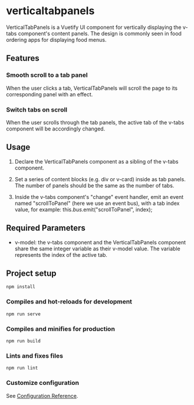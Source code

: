 # verticaltabpanels
VerticalTabPanels is a Vuetify UI component for vertically displaying the v-tabs component's content panels. The design is commonly seen in food ordering apps for displaying food menus.

## Features
### Smooth scroll to a tab panel
 When the user clicks a tab, VerticalTabPanels will scroll 
 the page to its corresponding panel with an effect.

### Switch tabs on scroll
 When the user scrolls through the tab panels, the active tab
 of the v-tabs component will be accordingly changed.
 
## Usage
 1. Declare the VerticalTabPanels component as a sibling of
 the v-tabs component.

 2. Set a series of content blocks (e.g. div or v-card)
 inside <VerticalTabPanels></VerticalTabPanels> as tab panels.
 The number of panels should be the same as the number of tabs.

 3. Inside the v-tabs component's "change" event handler, 
 emit an event named "scrollToPanel" (here we use an event bus), 
 with a tab index value, for example:
   this.$bus.$emit("scrollToPanel", index);

## Required Parameters
 * v-model: the v-tabs component and the VerticalTabPanels
 component share the same integer variable as their v-model
 value. The variable represents the index of the active tab.

## Project setup
```
npm install
```

### Compiles and hot-reloads for development
```
npm run serve
```

### Compiles and minifies for production
```
npm run build
```

### Lints and fixes files
```
npm run lint
```

### Customize configuration
See [Configuration Reference](https://cli.vuejs.org/config/).
